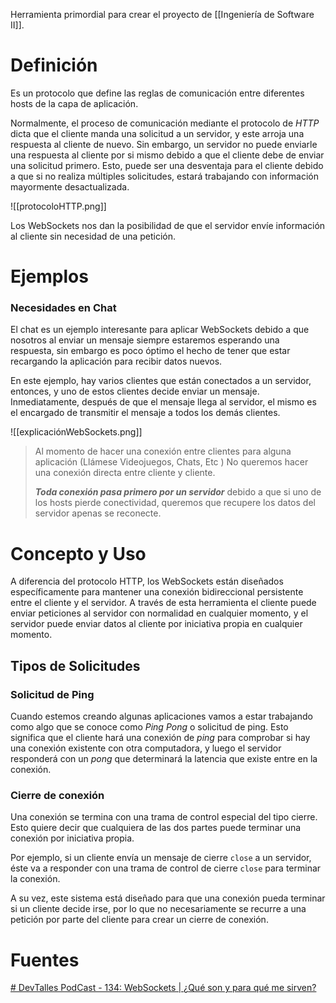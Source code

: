 Herramienta primordial para crear el proyecto de [[Ingeniería de Software II]].

# Definición
Es un protocolo que define las reglas de comunicación entre diferentes hosts de la capa de aplicación.

Normalmente, el proceso de comunicación mediante el protocolo de *HTTP* dicta que el cliente manda una solicitud a un servidor, y este arroja una respuesta al cliente de nuevo. Sin embargo, un servidor no puede enviarle una respuesta al cliente por si mismo debido a que el cliente debe de enviar una solicitud primero. Esto, puede ser una desventaja para el cliente debido a que si no realiza múltiples solicitudes, estará trabajando con información mayormente desactualizada.  

![[protocoloHTTP.png]]

Los WebSockets nos dan la posibilidad de que el servidor envíe información al cliente sin necesidad de una petición.

# Ejemplos
### Necesidades en Chat
El chat es un ejemplo interesante para aplicar WebSockets debido a que nosotros al enviar un mensaje siempre estaremos esperando una respuesta, sin embargo es poco óptimo el hecho de tener que estar recargando la aplicación para recibir datos nuevos.

En este ejemplo, hay varios clientes que están conectados a un servidor, entonces, y uno de estos clientes decide enviar un mensaje. Inmediatamente, después de que el mensaje llega al servidor, el mismo es el encargado de transmitir el mensaje a todos los demás clientes.

![[explicaciónWebSockets.png]]

> Al momento de hacer una conexión entre clientes para alguna aplicación (Llámese Videojuegos, Chats, Etc ) No queremos hacer una conexión directa entre cliente y cliente. 
> 
> ***Toda conexión pasa primero por un servidor*** debido a que si uno de los hosts pierde conectividad, queremos que recupere los datos del servidor apenas se reconecte.

# Concepto y Uso
A diferencia del protocolo HTTP, los WebSockets están diseñados específicamente para mantener una conexión bidireccional persistente entre el cliente y el servidor. A través de esta herramienta el cliente puede enviar peticiones al servidor con normalidad en cualquier momento, y el servidor puede enviar datos al cliente por iniciativa propia en cualquier momento.

## Tipos de Solicitudes
### Solicitud de Ping
Cuando estemos creando algunas aplicaciones vamos a estar trabajando como algo que se conoce como *Ping Pong* o solicitud de ping. Esto significa que el cliente hará una conexión de *ping* para comprobar si hay una conexión existente con otra computadora, y luego el servidor responderá con un *pong* que determinará la latencia que existe entre en la conexión.

### Cierre de conexión
Una conexión se termina con una trama de control especial del tipo cierre. Esto quiere decir que cualquiera de las dos partes puede terminar una conexión por iniciativa propia. 

Por ejemplo, si un cliente envía un mensaje de cierre `close` a un servidor, éste va a responder con una trama de control de cierre `close` para terminar la conexión.

A su vez, este sistema está diseñado para que una conexión pueda terminar si un cliente decide irse, por lo que no necesariamente se recurre a una petición por parte del cliente para crear un cierre de conexión. 

# Fuentes
[# DevTalles PodCast - 134: WebSockets | ¿Qué son y para qué me sirven?](https://www.youtube.com/watch?v=q2kdLki8wRY)


